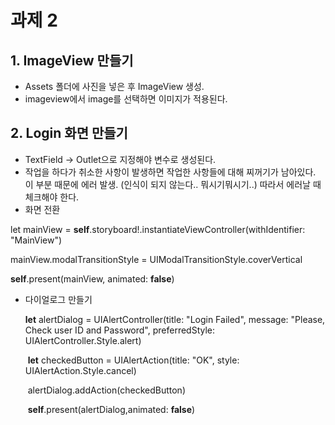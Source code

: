 # 과제 2

## 1. ImageView 만들기 

- Assets 폴더에 사진을 넣은 후 ImageView 생성.
- imageview에서 image를 선택하면 이미지가 적용된다.

## 2. Login 화면 만들기

-  TextField -> Outlet으로 지정해야 변수로 생성된다.
- 작업을 하다가 취소한 사항이 발생하면 작업한 사항들에 대해 찌꺼기가 남아있다. 이 부분 때문에 에러 발생. (인식이 되지 않는다.. 뭐시기뭐시기..)
  따라서 에러날 때 체크해야 한다.
- 화면 전환

let mainView = **self**.storyboard!.instantiateViewController(withIdentifier: "MainView")

mainView.modalTransitionStyle = UIModalTransitionStyle.coverVertical

 **self**.present(mainView, animated: **false**)

- 다이얼로그 만들기

  **let** alertDialog = UIAlertController(title: "Login Failed", message: "Please, Check user ID and Password", preferredStyle: UIAlertController.Style.alert)

  ​            **let** checkedButton = UIAlertAction(title: "OK", style: UIAlertAction.Style.cancel)

  ​            alertDialog.addAction(checkedButton)

  ​            **self**.present(alertDialog,animated: **false**)
